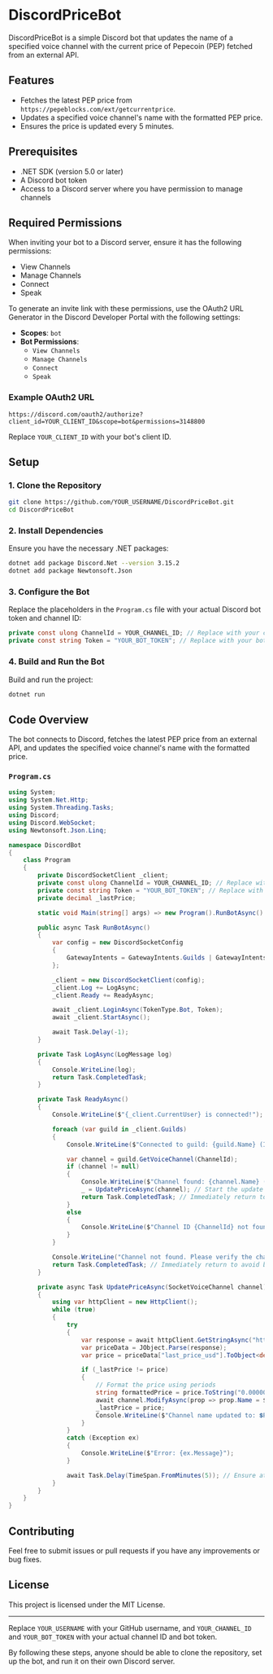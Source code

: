# DiscordPriceBot

DiscordPriceBot is a simple Discord bot that updates the name of a specified voice channel with the current price of Pepecoin (PEP) fetched from an external API.

## Features

- Fetches the latest PEP price from `https://pepeblocks.com/ext/getcurrentprice`.
- Updates a specified voice channel's name with the formatted PEP price.
- Ensures the price is updated every 5 minutes.

## Prerequisites

- .NET SDK (version 5.0 or later)
- A Discord bot token
- Access to a Discord server where you have permission to manage channels

## Required Permissions

When inviting your bot to a Discord server, ensure it has the following permissions:

- View Channels
- Manage Channels
- Connect
- Speak

To generate an invite link with these permissions, use the OAuth2 URL Generator in the Discord Developer Portal with the following settings:

- **Scopes**: `bot`
- **Bot Permissions**:
  - `View Channels`
  - `Manage Channels`
  - `Connect`
  - `Speak`

### Example OAuth2 URL

```
https://discord.com/oauth2/authorize?client_id=YOUR_CLIENT_ID&scope=bot&permissions=3148800
```

Replace `YOUR_CLIENT_ID` with your bot's client ID.

## Setup

### 1. Clone the Repository

```sh
git clone https://github.com/YOUR_USERNAME/DiscordPriceBot.git
cd DiscordPriceBot
```

### 2. Install Dependencies

Ensure you have the necessary .NET packages:

```sh
dotnet add package Discord.Net --version 3.15.2
dotnet add package Newtonsoft.Json
```

### 3. Configure the Bot

Replace the placeholders in the `Program.cs` file with your actual Discord bot token and channel ID:

```csharp
private const ulong ChannelId = YOUR_CHANNEL_ID; // Replace with your channel ID
private const string Token = "YOUR_BOT_TOKEN"; // Replace with your bot token
```

### 4. Build and Run the Bot

Build and run the project:

```sh
dotnet run
```

## Code Overview

The bot connects to Discord, fetches the latest PEP price from an external API, and updates the specified voice channel's name with the formatted price.

### `Program.cs`

```csharp
using System;
using System.Net.Http;
using System.Threading.Tasks;
using Discord;
using Discord.WebSocket;
using Newtonsoft.Json.Linq;

namespace DiscordBot
{
    class Program
    {
        private DiscordSocketClient _client;
        private const ulong ChannelId = YOUR_CHANNEL_ID; // Replace with your channel ID
        private const string Token = "YOUR_BOT_TOKEN"; // Replace with your bot token
        private decimal _lastPrice;

        static void Main(string[] args) => new Program().RunBotAsync().GetAwaiter().GetResult();

        public async Task RunBotAsync()
        {
            var config = new DiscordSocketConfig
            {
                GatewayIntents = GatewayIntents.Guilds | GatewayIntents.GuildMessages // Adjust based on your needs
            };

            _client = new DiscordSocketClient(config);
            _client.Log += LogAsync;
            _client.Ready += ReadyAsync;

            await _client.LoginAsync(TokenType.Bot, Token);
            await _client.StartAsync();

            await Task.Delay(-1);
        }

        private Task LogAsync(LogMessage log)
        {
            Console.WriteLine(log);
            return Task.CompletedTask;
        }

        private Task ReadyAsync()
        {
            Console.WriteLine($"{_client.CurrentUser} is connected!");

            foreach (var guild in _client.Guilds)
            {
                Console.WriteLine($"Connected to guild: {guild.Name} (ID: {guild.Id})");

                var channel = guild.GetVoiceChannel(ChannelId);
                if (channel != null)
                {
                    Console.WriteLine($"Channel found: {channel.Name} (ID: {channel.Id})");
                    _ = UpdatePriceAsync(channel); // Start the update task without awaiting it
                    return Task.CompletedTask; // Immediately return to avoid blocking
                }
                else
                {
                    Console.WriteLine($"Channel ID {ChannelId} not found in guild: {guild.Name}");
                }
            }

            Console.WriteLine("Channel not found. Please verify the channel ID and bot permissions.");
            return Task.CompletedTask; // Immediately return to avoid blocking
        }

        private async Task UpdatePriceAsync(SocketVoiceChannel channel)
        {
            using var httpClient = new HttpClient();
            while (true)
            {
                try
                {
                    var response = await httpClient.GetStringAsync("https://pepeblocks.com/ext/getcurrentprice");
                    var priceData = JObject.Parse(response);
                    var price = priceData["last_price_usd"].ToObject<decimal>();

                    if (_lastPrice != price)
                    {
                        // Format the price using periods
                        string formattedPrice = price.ToString("0.00000000");
                        await channel.ModifyAsync(prop => prop.Name = $"💲PEP Price: ${formattedPrice}");
                        _lastPrice = price;
                        Console.WriteLine($"Channel name updated to: 💲PEP Price: ${formattedPrice}");
                    }
                }
                catch (Exception ex)
                {
                    Console.WriteLine($"Error: {ex.Message}");
                }

                await Task.Delay(TimeSpan.FromMinutes(5)); // Ensure at least 5 minutes between updates
            }
        }
    }
}
```

## Contributing

Feel free to submit issues or pull requests if you have any improvements or bug fixes.

## License

This project is licensed under the MIT License.

---

Replace `YOUR_USERNAME` with your GitHub username, and `YOUR_CHANNEL_ID` and `YOUR_BOT_TOKEN` with your actual channel ID and bot token.

By following these steps, anyone should be able to clone the repository, set up the bot, and run it on their own Discord server.

